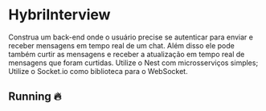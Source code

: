 # HybriInterview
Construa um back-end onde o usuário precise se autenticar para enviar e receber mensagens em tempo real de um chat. Além disso ele pode também curtir as mensagens e receber a atualização em tempo real de mensagens que foram curtidas.   Utilize o Nest com microsserviços simples;  Utilize o Socket.io como biblioteca para o WebSocket.


## Running 🔥

``` Docker compose up
